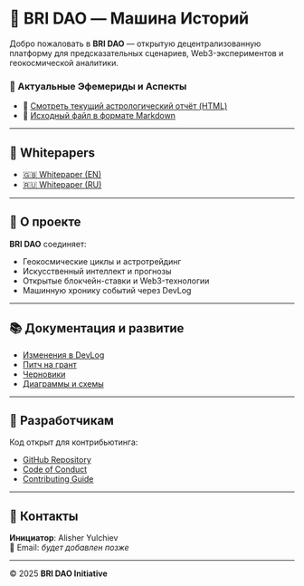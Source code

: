 # 🚀 BRI DAO — Машина Историй

Добро пожаловать в **BRI DAO** — открытую децентрализованную платформу для предсказательных сценариев, Web3-экспериментов и геокосмической аналитики.

### 📄 Актуальные Эфемериды и Аспекты

- 🔭 [Смотреть текущий астрологический отчёт (HTML)](./report.html)
- 📝 [Исходный файл в формате Markdown](./report.md)

---

## 📄 Whitepapers

- [🇬🇧 Whitepaper (EN)](Whitepaper_EN.pdf)
- [🇷🇺 Whitepaper (RU)](Whitepaper_RU.pdf)

---

## 🧠 О проекте

**BRI DAO** соединяет:
- Геокосмические циклы и астротрейдинг
- Искусственный интеллект и прогнозы
- Открытые блокчейн-ставки и Web3-технологии
- Машинную хронику событий через DevLog

---

## 📚 Документация и развитие

- [Изменения в DevLog](./Changelog.md)
- [Питч на грант](./GrantPitch.md)
- [Черновики](./draft/)
- [Диаграммы и схемы](./Diagrams/)

---

## 🔧 Разработчикам

Код открыт для контрибьютинга:
- [GitHub Repository](https://github.com/AiBhrigu/BRI_DAO)
- [Code of Conduct](../CODE_OF_CONDUCT.md)
- [Contributing Guide](../CONTRIBUTING.md)

---

## 👤 Контакты

**Инициатор**: Alisher Yulchiev  
📧 Email: *будет добавлен позже*

---

© 2025 **BRI DAO Initiative**
